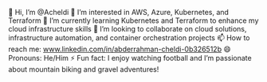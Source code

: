 👋 Hi, I’m @Acheldi
👀 I’m interested in AWS, Azure, Kubernetes, and Terraform
🌱 I’m currently learning Kubernetes and Terraform to enhance my cloud infrastructure skills
💞️ I’m looking to collaborate on cloud solutions, infrastructure automation, and container orchestration projects
📫 How to reach me: www.linkedin.com/in/abderrahman-cheldi-0b326512b
😄 Pronouns: He/Him
⚡ Fun fact: I enjoy watching football and I’m passionate about mountain biking and gravel adventures!

